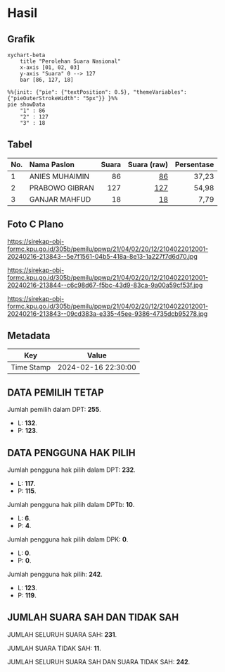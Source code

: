 # Hasil

## Grafik

```mermaid
xychart-beta
    title "Perolehan Suara Nasional"
    x-axis [01, 02, 03]
    y-axis "Suara" 0 --> 127
    bar [86, 127, 18]
```

```mermaid
%%{init: {"pie": {"textPosition": 0.5}, "themeVariables": {"pieOuterStrokeWidth": "5px"}} }%%
pie showData
    "1" : 86
    "2" : 127
    "3" : 18
```

## Tabel

| No. | Nama Paslon    | Suara | Suara (raw) | Persentase |
|:--- |:-------------- | -----:| -----------:| ----------:|
| 1   | ANIES MUHAIMIN | 86    | [86][p-1]   | 37,23      |
| 2   | PRABOWO GIBRAN | 127   | [127][p-2]  | 54,98      |
| 3   | GANJAR MAHFUD  | 18    | [18][p-3]   | 7,79       |


[p-1]: https://github.com/gigit-pemilu/pemilu-2024/blob/main/pilpres/hitung-suara/sub/21-kepulauan-riau/sub/04-lingga/sub/02-lingga/sub/2012-musai/sub/001-tps/sub/paslon-1.txt
[p-2]: https://github.com/gigit-pemilu/pemilu-2024/blob/main/pilpres/hitung-suara/sub/21-kepulauan-riau/sub/04-lingga/sub/02-lingga/sub/2012-musai/sub/001-tps/sub/paslon-2.txt
[p-3]: https://github.com/gigit-pemilu/pemilu-2024/blob/main/pilpres/hitung-suara/sub/21-kepulauan-riau/sub/04-lingga/sub/02-lingga/sub/2012-musai/sub/001-tps/sub/paslon-3.txt

## Foto C Plano

https://sirekap-obj-formc.kpu.go.id/305b/pemilu/ppwp/21/04/02/20/12/2104022012001-20240216-213843--5e7f1561-04b5-418a-8e13-1a227f7d6d70.jpg

https://sirekap-obj-formc.kpu.go.id/305b/pemilu/ppwp/21/04/02/20/12/2104022012001-20240216-213844--c6c98d67-f5bc-43d9-83ca-9a00a59cf53f.jpg

https://sirekap-obj-formc.kpu.go.id/305b/pemilu/ppwp/21/04/02/20/12/2104022012001-20240216-213843--09cd383a-e335-45ee-9386-4735dcb95278.jpg


## Metadata

| Key        | Value               |
| ---------- | ------------------- |
| Time Stamp | 2024-02-16 22:30:00 |


## DATA PEMILIH TETAP

Jumlah pemilih dalam DPT: **255**.
 * L: **132**.
 * P: **123**.

## DATA PENGGUNA HAK PILIH

Jumlah pengguna hak pilih dalam DPT: **232**.
 * L: **117**.
 * P: **115**.

Jumlah pengguna hak pilih dalam DPTb: **10**.
 * L: **6**.
 * P: **4**.

Jumlah pengguna hak pilih dalam DPK: **0**.
 * L: **0**.
 * P: **0**.

Jumlah pengguna hak pilih: **242**.
 * L: **123**.
 * P: **119**.

## JUMLAH SUARA SAH DAN TIDAK SAH

JUMLAH SELURUH SUARA SAH: **231**.

JUMLAH SUARA TIDAK SAH: **11**.

JUMLAH SELURUH SUARA SAH DAN SUARA TIDAK SAH: **242**.


